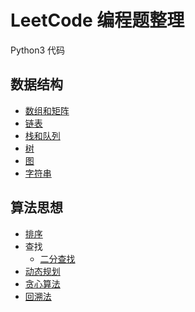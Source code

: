 # LeetCode 编程题整理
Python3 代码
## 数据结构
- [数组和矩阵](数组和矩阵.md)
- [链表](链表.md)
- [栈和队列](栈和队列.md)
- [树](树.md)
- [图](图.md)
- [字符串](字符串.md)
## 算法思想
- [排序](排序.md)
- 查找
  - [二分查找](二分查找.md)
- [动态规划](动态规划.md)
- [贪心算法](贪心算法.md)
- [回溯法](回溯法.md)

